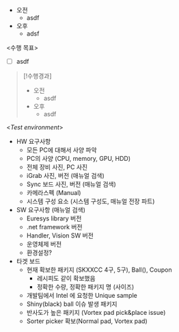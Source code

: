 - 오전
	- asdf
- 오후
	- adsf

<수행 목표>
- [ ] asdf

>[!수행경과]
>- 오전
>	- asdf
>- 오후
>	- asdf

<*Test environment*>
- HW 요구사항
	- 모든 PC에 대해서 사양 파악
	- PC의 사양 (CPU, memory, GPU, HDD)
	- 전체 장비 사진, PC 사진
	- iGrab 사진, 버전 (매뉴얼 검색)
	- Sync 보드 사진, 버전 (매뉴얼 검색)
	- 카메라스펙 (Manual)
	- 시스템 구성 요소 (시스템 구성도, 매뉴얼 전장 파트)
- SW 요구사항 (매뉴얼 검색)
	- Euresys library 버전
	- .net framework 버전
	- Handler, Vision SW 버전
	- 운영체제 버전
	- 환경설정?
- 타겟 보드
	- 현재 확보한 패키지 (SKXXCC 4구, 5구), Ball(), Coupon 
		- 레시피도 같이 확보했음
		- 정확한 수량, 정확한 패키지 명 (사이즈)
	- 개발팀에서 Intel 에 요청한 Unique sample
	- Shiny(black) ball 이슈 발생 패키지
	- 반사도가 높은 패키지 (Vortex pad pick&place issue)
	- Sorter picker 확보(Normal pad, Vortex pad)